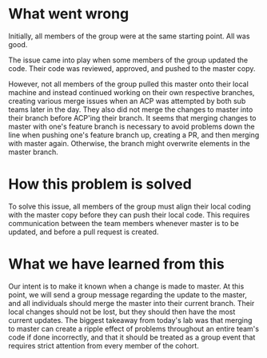 # What went wrong

Initially, all members of the group were at the same starting point. All was good.

The issue came into play when some members of the group updated the code.
Their code was reviewed, approved, and pushed to the master copy.

However, not all members of the group pulled this master onto their local machine and instead continued working on their own respective branches, creating various merge issues when an ACP was attempted by both sub teams later in the day. They also did not merge the changes to master into their branch before ACP'ing their branch. It seems that merging changes to master with one's feature branch is necessary to avoid problems down the line when pushing one's feature branch up, creating a PR, and then merging with master again. Otherwise, the branch might overwrite elements in the master branch.

# How this problem is solved

To solve this issue, all members of the group must align their local coding with the master copy before they can push their local code. This requires communication between the team members whenever master is to be updated, and before a pull request is created. 

# What we have learned from this

Our intent is to make it known when a change is made to master. At this point, we will send a group message regarding the update to the master, and all individuals should merge the master into their current branch. Their local changes should not be lost, but they should then have the most current updates. The biggest takeaway from today's lab was that merging to master can create a ripple effect of problems throughout an entire team's code if done incorrectly, and that it should be treated as a group event that requires strict attention from every member of the cohort. 
